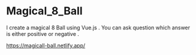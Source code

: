 # Magical_8_Ball
I create a magical 8 Ball using Vue.js . You can ask question which answer is either positive or negative .

https://magicall-ball.netlify.app/
